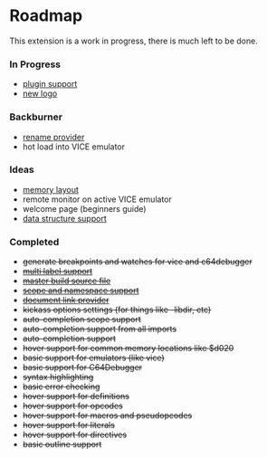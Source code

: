 # Roadmap

This extension is a work in progress, there is much left to be done.

### In Progress
* [plugin support](https://gitlab.com/retro-coder/commodore/kick-assembler-vscode-ext/issues/38)
* [new logo](https://gitlab.com/retro-coder/commodore/kick-assembler-vscode-ext/issues/42)


### Backburner
* [rename provider](https://code.visualstudio.com/api/references/vscode-api#languages.registerRenameProvider)
* hot load into VICE emulator

### Ideas
* [memory layout](https://kickassmemoryview.insoft.se/)
* remote monitor on active VICE emulator
* welcome page (beginners guide)
* [data structure support](https://gitlab.com/retro-coder/commodore/kick-assembler-vscode-ext/issues/50)

### Completed
* ~~generate breakpoints and watches for vice and c64debugger~~
* ~~[multi label support](http://www.theweb.dk/KickAssembler/webhelp/content/ch03s04.html)~~
* ~~[master build source file](https://gitlab.com/retro-coder/commodore/kick-assembler-vscode-ext/issues/35)~~
* ~~[scope and namespace support](http://www.theweb.dk/KickAssembler/webhelp/content/cpt_Namespaces.html)~~
* ~~[document link provider](https://code.visualstudio.com/api/references/vscode-api#languages.registerDocumentLinkProvider)~~
* ~~kickass options settings (for things like -libdir, etc)~~
* ~~auto-completion scope support~~
* ~~auto-completion support from all imports~~
* ~~auto-completion support~~
* ~~hover support for common memory locations like $d020~~
* ~~basic support for emulators (like vice)~~
* ~~basic support for C64Debugger~~
* ~~syntax highlighting~~
* ~~basic error checking~~
* ~~hover support for definitions~~
* ~~hover support for opcodes~~
* ~~hover support for macros and pseudopcodes~~
* ~~hover support for literals~~
* ~~hover support for directives~~
* ~~basic outline support~~
